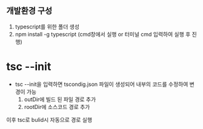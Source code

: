 
## 개발환경 구성

1. typescript를 위한 폴더 생성
2. npm install -g typescript (cmd창에서 실행 or 터미널 cmd 입력하여 실행 후 진행)


# tsc --init

- tsc --init을 입력하면 tscondig.json 파일이 생성되어 내부의 코드를 수정하여 변경이 가능
    1. outDir에 빌드 된 파일 경로 추가
    2. rootDir에 소스코드 경로 추가

 이후 tsc로 bulid시 자동으로 경로 실행




